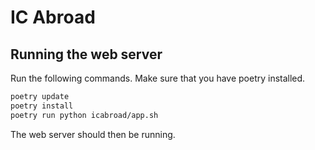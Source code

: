 # IC Abroad

## Running the web server

Run the following commands. Make sure that you have poetry installed.

```sh
poetry update
poetry install
poetry run python icabroad/app.sh
```

The web server should then be running.